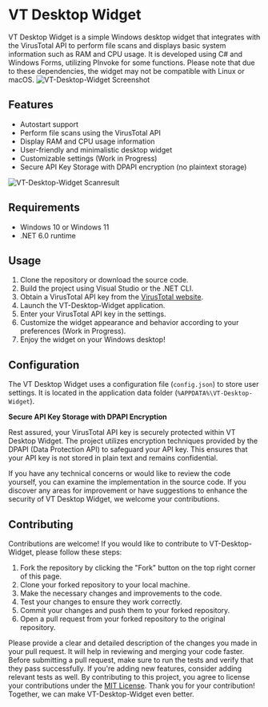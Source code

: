 # VT Desktop Widget

VT Desktop Widget is a simple Windows desktop widget that integrates with the VirusTotal API to perform file scans and displays basic system information such as RAM and CPU usage. It is developed using C# and Windows Forms, utilizing PInvoke for some functions. Please note that due to these dependencies, the widget may not be compatible with Linux or macOS.
![VT-Desktop-Widget Screenshot](https://github.com/AlexRasch/VT-Desktop-Widget/assets/46262688/3d4b4bf7-1168-4218-b099-3d6ca0d88b57)

## Features

- Autostart support
- Perform file scans using the VirusTotal API
- Display RAM and CPU usage information
- User-friendly and minimalistic desktop widget
- Customizable settings (Work in Progress)
- Secure API Key Storage with DPAPI encryption (no plaintext storage)

 ![VT-Desktop-Widget Scanresult](https://github.com/AlexRasch/VT-Desktop-Widget/assets/46262688/53246890-be21-4686-a7c1-eaea23142eb2)


## Requirements

- Windows 10 or Windows 11
- .NET 6.0 runtime

## Usage

1. Clone the repository or download the source code.
2. Build the project using Visual Studio or the .NET CLI.
3. Obtain a VirusTotal API key from the [VirusTotal website](https://www.virustotal.com).
4. Launch the VT-Desktop-Widget application.
5. Enter your VirusTotal API key in the settings.
6. Customize the widget appearance and behavior according to your preferences (Work in Progress).
7. Enjoy the widget on your Windows desktop!

## Configuration

The VT Desktop Widget uses a configuration file (`config.json`) to store user settings. It is located in the application data folder (`%APPDATA%\VT-Desktop-Widget`).

**Secure API Key Storage with DPAPI Encryption**

Rest assured, your VirusTotal API key is securely protected within VT Desktop Widget. The project utilizes encryption techniques provided by the DPAPI (Data Protection API) to safeguard your API key. This ensures that your API key is not stored in plain text and remains confidential.

If you have any technical concerns or would like to review the code yourself, you can examine the implementation in the source code. If you discover any areas for improvement or have suggestions to enhance the security of VT Desktop Widget, we welcome your contributions.


## Contributing

Contributions are welcome! If you would like to contribute to VT-Desktop-Widget, please follow these steps:

1. Fork the repository by clicking the "Fork" button on the top right corner of this page.
2. Clone your forked repository to your local machine.
3. Make the necessary changes and improvements to the code.
4. Test your changes to ensure they work correctly.
5. Commit your changes and push them to your forked repository.
6. Open a pull request from your forked repository to the original repository.

Please provide a clear and detailed description of the changes you made in your pull request. It will help in reviewing and merging your code faster.
Before submitting a pull request, make sure to run the tests and verify that they pass successfully. If you're adding new features, consider adding relevant tests as well.
By contributing to this project, you agree to license your contributions under the [MIT License](LICENSE).
Thank you for your contribution! Together, we can make VT-Desktop-Widget even better.
